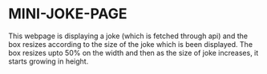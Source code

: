 # MINI-JOKE-PAGE
This webpage is displaying a joke (which is fetched through api) and the box resizes 
according to the size of the joke which is been displayed. The box resizes upto 50% 
on the width and then as the size of joke increases, it starts growing in height.
